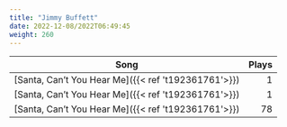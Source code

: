 ```yaml
---
title: "Jimmy Buffett"
date: 2022-12-08/2022T06:49:45
weight: 260
---
```




 Song | Plays 
----- | -----:
[Santa, Can’t You Hear Me]({{< ref 't192361761'>}}) | 1
[Santa, Can’t You Hear Me]({{< ref 't192361761'>}}) | 1
[Santa, Can’t You Hear Me]({{< ref 't192361761'>}}) | 78
